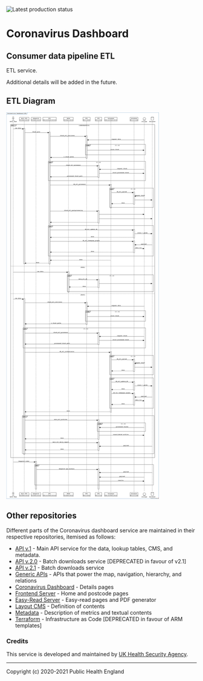 ![Latest production status](https://vsrm.dev.azure.com/NHSXEI/_apis/public/Release/badge/c44af821-73ef-4117-ac58-16492eb50c0a/14/57)

# Coronavirus Dashboard

## Consumer data pipeline ETL

ETL service. 

Additional details will be added in the future.

## ETL Diagram

![Sequence diagram of the ETL](etl_diagram/etl.png)

## Other repositories

Different parts of the Coronavirus dashboard service are maintained in their respective 
repositories, itemised as follows:
 
- [API v.1](https://github.com/publichealthengland/coronavirus-dashboard-api-v1) - Main API service for the data, lookup tables, CMS, and metadata.
- [API v.2.0](https://github.com/publichealthengland/coronavirus-dashboard-api-v2) - Batch downloads service [DEPRECATED in favour of v2.1]
- [API v.2.1](https://github.com/publichealthengland/coronavirus-dashboard-api-v2-server) - Batch downloads service
- [Generic APIs](https://github.com/publichealthengland/coronavirus-dashboard-generic-apis) - APIs that power the map, navigation, hierarchy, and relations
- [Coronavirus Dashboard](https://github.com/publichealthengland/coronavirus-dashboard) - Details pages
- [Frontend Server](https://github.com/publichealthengland/coronavirus-dashboard-frontend-server) - Home and postcode pages
- [Easy-Read Server](https://github.com/publichealthengland/coronavirus-dashboard-easy-read) - Easy-read pages and PDF generator
- [Layout CMS](https://github.com/publichealthengland/coronavirus-dashboard-layouts) - Definition of contents
- [Metadata](https://github.com/publichealthengland/coronavirus-dashboard-metadata) - Description of metrics and textual contents
- [Terraform](https://github.com/publichealthengland/coronavirus-dashboard-terraform) - Infrastructure as Code [DEPRECATED in favour of ARM templates]

### Credits
This service is developed and maintained by [UK Health Security Agency](https://www.gov.uk/government/organisations/uk-health-security-agency).

---

Copyright (c) 2020-2021 Public Health England
